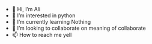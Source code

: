 - 👋 Hi, I’m Ali
- 👀 I’m interested in python
- 🌱 I’m currently learning Nothing
- 💞️ I’m looking to collaborate on meaning of collaborate 
- 📫 How to reach me yell

<!---
Aqrckrxk1xekxrcixusername/Aqrckrxk1xekxrcixusername is a ✨ what ✨ repository because its `README.md` (this file) appears on your GitHub profile.
You can click the Preview link to take a look at your changes.
--->
